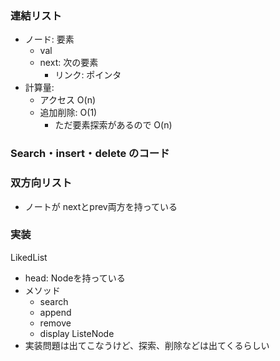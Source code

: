 ### 連結リスト

- ノード: 要素
  - val
  - next: 次の要素
    - リンク: ポインタ
- 計算量:
  - アクセス O(n)
  - 追加削除: O(1)
    - ただ要素探索があるので O(n)

### Search・insert・delete のコード

### 双方向リスト

- ノートが nextとprev両方を持っている

### 実装

LikedList
  - head: Nodeを持っている
  - メソッド
    - search
    - append
    - remove
    - display 
ListeNode
- 実装問題は出てこなうけど、探索、削除などは出てくるらしい